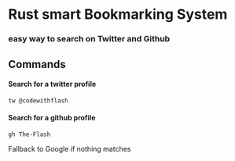 # Rust smart Bookmarking System

### easy way to search on Twitter and Github

## Commands

#### Search for a twitter profile

```
tw @codewithflash
```

#### Search for a github profile

```
gh The-Flash
```

Fallback to Google if nothing matches